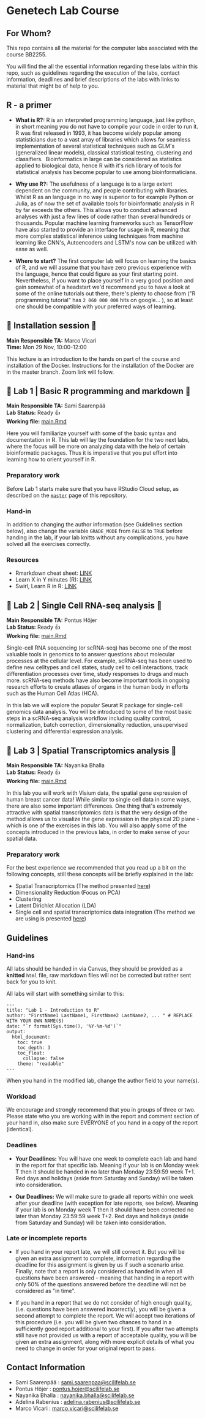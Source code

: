 # Genetech Lab Course

## For Whom?

This repo contains all the material for the computer labs associated with the
course BB2255.

You will find the all the essential information regarding these labs within this
repo, such as guidelines regarding the execution of the labs, contact
information, deadlines and brief descriptions of the labs with links to material
that might be of help to you.

## R - a primer

* **What is R?:** R is an interpreted programming language, just like python, in
short meaning you do not have to compile your code in order to run it. R was
first released in 1993, it has become widely popular among statisticians due to
a vast array of libraries which allows for seamless implementation of several
statistical techniques such as GLM's (generalized linear models), classical
statistical testing, clustering and classifiers.  Bioinformatics in large can be
considered as statistics applied to biological data, hence R with it's rich
library of tools for statistical analysis has become popular to use among
bioinformaticians.

* **Why use R?:** The usefulness of a language is to a large
extent dependent on the community, and people contributing with libraries.
Whilst R as an language in no way is superior to for example Python or Julia, as
of now the set of available tools for bioinformatic analysis in R by far exceeds
the others. This allows you to conduct advanced analyses with just a few lines
of code rather than several hundreds or thousands. Popular machine learning
frameworks such as TensorFlow have also started to provide an interface for
usage in R, meaning that more complex statistical inference using techniques
from machine learning like CNN's, Autoencoders and LSTM's now can be utilized
with ease as well.

* **Where to start?** The first computer lab will focus on learning the basics
of R, and we will assume that you have zero previous experience with the
language, hence that could figure as your first starting point. Nevertheless, if
you want to place yourself in a very good position and gain somewhat of a
headstart we'd recommend you to have a look at some of the online tutorials out
there, there's plenty to choose from ("R programming tutorial" has `2 060 000
000` hits on google... ), so at least one should be compatible with your
preferred ways of learning.

## :dna: Installation session :dna:
**Main Responsible TA:** Marco Vicari<br>
**Time:** Mon 29 Nov, 10:00-12:00<br>

This lecture is an introduction to the hands on part of the course and installation of the Docker. 
Instructions for the installation of the Docker are in the master branch.
Zoom link will follow. 


## :dna: Lab 1 | Basic R programming and markdown :dna:

**Main Responsible TA:** Sami Saarenpää<br>
**Lab Status:** Ready :+1: <br>
**Working file:** [main.Rmd](labs/ex1/main.Rmd) <br>

Here you will familiarize yourself with some of the basic syntax and
documentation in R. This lab will lay the foundation for the two next labs,
where the focus will be more on analyzing data with the help of certain
bioinformatic packages. Thus it is imperative that you put effort into learning
how to orient yourself in R.

### Preparatory work
Before Lab 1 starts make sure that you have RStudio Cloud setup, as described on the [`master`](https://github.com/almaan/genetech/tree/master) 
page of this repository.

### Hand-in

In addition to changing the author information (see Guidelines section below),
also change the variable `GRADE_MODE` from `FALSE` to `TRUE` before handing in
the lab, if your lab knitts without any complications, you have solved all the
exercises correctly.

### Resources

- Rmarkdown cheat sheet: [LINK](https://raw.githubusercontent.com/rstudio/cheatsheets/master/rmarkdown-2.0.pdf)
- Learn X in Y minutes (R): [LINK](https://learnxinyminutes.com/docs/r/)
- Swirl, Learn R in R: [LINK](https://swirlstats.com/)


## :dna: Lab 2 | Single Cell RNA-seq analysis :dna:
**Main Responsible TA:** Pontus Höjer<br>
**Lab Status:** Ready :+1: <br>
**Working file:** [main.Rmd](labs/ex2/main.Rmd) <br>

Single-cell RNA sequencing (or scRNA-seq) has become one of the most valuable tools 
in genomics to to answer questions about molecular processes at the cellular level. 
For example, scRNA-seq has been used to define new celltypes and cell states, study 
cell to cell interactions, track differentiation processes over time, study responses 
to drugs and much more. scRNA-seq methods have also become important tools in ongoing 
research efforts to create atlases of organs in the human body in efforts such as the 
Human Cell Atlas (HCA). 

In this lab we will explore the popular Seurat R package for single-cell genomics data 
analysis. You will be introduced to some of the most basic steps in a scRNA-seq analysis
workflow including quality control, normalization, batch correction, dimensionality 
reduction, unsupervised clustering and differential expression analysis.

## :dna: Lab 3 | Spatial Transcriptomics analysis :dna:

**Main Responsible TA:** Nayanika Bhalla<br>
**Lab Status:** Ready :+1: <br>
**Working file:** [main.Rmd](labs/ex3/main.Rmd) <br>

In this lab you will work with Visium data, the spatial gene expression of human
breast cancer data! While similar to single cell data in some ways, there are
also some important differences. One thing that's extremely attractive with
spatial transcriptomics data is that the very design of the method allows us to
visualize the gene expression in the physical 2D plane - which is one of the
exercises in this lab. You will also apply some of the concepts introduced in
the previous labs, in order to make sense of your spatial data.

### Preparatory work
For the best experience we recommended that you read up a bit on the following
concepts, still these concepts will be briefly explained in the lab:

* Spatial Transcriptomics (The method presented [here](https://science.sciencemag.org/content/353/6294/78))
* Dimensionality Reduction (Focus on PCA) 
* Clustering
* Latent Dirichlet Allocation (LDA)
* Single cell and spatial transcriptomics data integration (The method we are using is presented [here](https://www.nature.com/articles/s42003-020-01247-y))

## Guidelines

### Hand-ins

All labs should be handed in via Canvas, they should be provided as a
**knitted** `html` file, raw markdown files will not be corrected but rather
sent back for you to knit.

All labs will start with something similar to this:


```{yaml}
---
title: "Lab 1 - Introduction to R"
author: "FirstName1 LastName1, FirstName2 LastName2, ... " # REPLACE WITH YOUR OWN NAME(S) 
date: "`r format(Sys.time(), '%Y-%m-%d')`"
output:
  html_document:
    toc: true
    toc_depth: 3
    toc_float:
      collapse: false
    theme: "readable"
---
```
When you hand in the modified lab, change the author field to your name(s).

### Workload

 We encourage and strongly recommend that you in groups of three or two. 
 Please state who you are working with in the report and comment section of 
 your hand in, also make sure EVERYONE of you hand in a copy of the report (identical).

### Deadlines

* **Your Deadlines:** You will have one week to complete each lab and hand in
  the report for that specific lab. Meaning if your lab is on Monday week T then
  it should be handed in no later than Monday 23:59:59 week T+1. Red days and
  holidays (aside from Saturday and Sunday) will be taken into consideration.

* **Our Deadlines:** We will make sure to grade all reports within one week
  after your deadline (with exception for late reports, see below). Meaning if
  your lab is on Monday week T then it should have been corrected no later than
  Monday 23:59:59 week T+2. Red days and holidays (aside from Saturday and
  Sunday) will be taken into consideration.

### Late or incomplete reports

* If you hand in your report late, we will still correct it. But you will be
  given an extra assignment to complete, information regarding the deadline for
  this assignment is given by us if such a scenario arise. Finally, note that a
  report is only considered as handed in when all questions have been answered -
  meaning that handing in a report with only 50% of the questions answered
  before the deadline will not be considered as "in time".

* If you hand in a report that we do not consider of high enough quality, (i.e.
  questions have been answered incorrectly), you will be given a second attempt
  to complete the report. We will accept two iterations of this procedure (i.e.
  you will be given two chances to hand in a sufficiently good report additional
  to your first). If you after two attempts still have not provided us with a
  report of acceptable quality, you will be given an extra assignment, along
  with more explicit details of what you need to change in order for your
  original report to pass.

## Contact Information

* Sami Saarenpää : sami.saarenpaa@scilifelab.se
* Pontus Höjer : pontus.hojer@scilifelab.se
* Nayanika Bhalla : nayanika.bhalla@scilifelab.se
* Adelina Rabenius : adelina.rabenius@scilifelab.se
* Marco Vicari : marco.vicari@scilifelab.se


